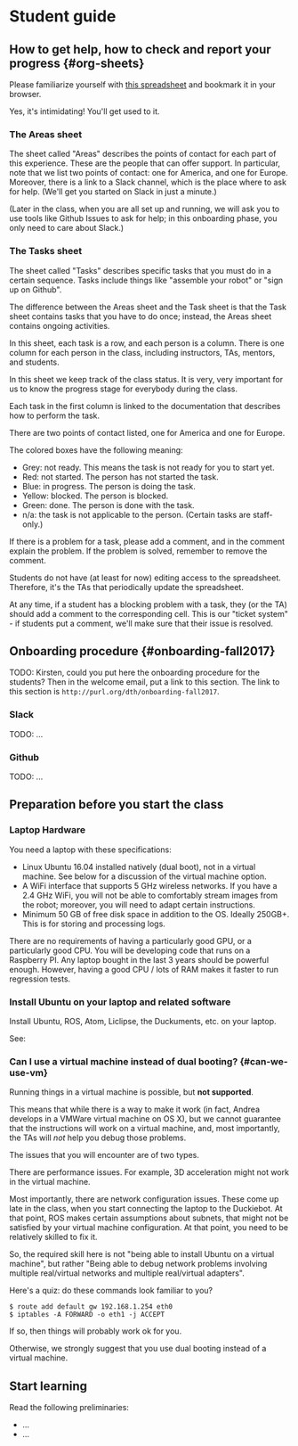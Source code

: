 # Student guide

## How to get help, how to check and report your progress {#org-sheets}

Please familiarize yourself with [this spreadsheet][sheets] and bookmark it
in your browser.

Yes, it's intimidating! You'll get used to it.

### The Areas sheet

The sheet called "Areas" describes the points of contact for
each part of this experience. These are the people that
can offer support. In particular, note that we list two points of contact:
one for America, and one for Europe. Moreover, there is a link
to a Slack channel, which is the place where to ask for help. (We'll get you
started on Slack in just a minute.)

(Later in the class, when you are all set up and running, we will
ask you to use tools like Github Issues to ask for help; in this
onboarding phase, you only need to care about Slack.)

### The Tasks sheet

The sheet called "Tasks" describes specific tasks that you must do
in a certain sequence.  Tasks include things like "assemble your robot"
or "sign up on Github".

The difference between the Areas sheet and the Task sheet is that
the Task sheet contains tasks that you have to do once; instead,
the Areas sheet contains ongoing activities.

In this sheet, each task is a row, and each person is a column. There is one
column for each person in the class, including instructors, TAs, mentors, and
students.

In this sheet we keep track of the class status. It is very, very important
for us to know the progress stage for everybody during the class.

Each task in the first column is linked to the documentation
that describes how to perform the task.

There are two points of contact listed, one for America and one for Europe.

The colored boxes have the following meaning:

- Grey: not ready. This means the task is not ready for you to start yet.
- Red: not started. The person has not started the task.
- Blue: in progress. The person is doing the task.
- Yellow: blocked. The person is blocked.
- Green: done. The person is done with the task.
- n/a: the task is not applicable to the person. (Certain tasks are staff-only.)

If there is a problem for a task, please add a comment, and in the comment
explain the problem. If the problem is solved, remember to remove the comment.

Students do not have (at least for now) editing access to the spreadsheet.
Therefore, it's the TAs that periodically update the spreadsheet.

At any time, if a student has a blocking problem with a task, they (or the TA) should add a comment to the corresponding cell. This is our "ticket system" - if students
put a comment, we'll make sure that their issue is resolved.




[sheets]: https://docs.google.com/spreadsheets/d/1uO1aq9zqBpLwo1qOzeBKKbB3CuAQAqM94T8B1AGpCKg/edit?usp=sharing



## Onboarding procedure {#onboarding-fall2017}

TODO: Kirsten, could you put here the onboarding procedure for the students?
Then in the welcome email, put a link to this section.
The link to this section is `http://purl.org/dth/onboarding-fall2017`.


### Slack

TODO: ...

### Github

TODO: ...


## Preparation before you start the class

### Laptop Hardware

You need a laptop with these specifications:

- Linux Ubuntu 16.04 installed natively (dual boot), not in a virtual machine.
  See [](#can-we-use-vm) below for a discussion of the virtual machine option.
- A WiFi interface that supports 5 GHz wireless networks. If you have a 2.4 GHz WiFi, you will not be able to comfortably stream images from the robot; moreover, you will need to adapt certain instructions.
- Minimum 50 GB of free disk space in addition to the OS. Ideally 250GB+. This is for storing and processing logs.

There are no requirements of having a particularly good GPU, or a particularly
good CPU.  You will be developing code that runs on a Raspberry PI. Any laptop
bought in the last 3 years should be powerful enough. However, having a good
CPU / lots of RAM makes it faster to run regression tests.


### Install Ubuntu on your laptop and related software

Install Ubuntu, ROS, Atom, Liclipse, the Duckuments, etc. on your laptop.

See: [](#setup-laptop)


### Can I use a virtual machine instead of dual booting? {#can-we-use-vm}

Running things in a virtual machine is possible, but **not supported**.

This means that while there is a way to make it work (in fact,
Andrea develops in a VMWare virtual machine on OS X), but
we cannot guarantee that the instructions will work on a virtual machine,
and, most importantly, the TAs will *not* help you debug those problems.

The issues that you will encounter are of two types.

There are performance issues. For example, 3D acceleration might not work in the
virtual machine.

Most importantly, there are network configuration issues. These come up late in
the class, when you start connecting the laptop to the Duckiebot. At that
point, ROS makes certain assumptions about subnets, that might not be satisfied
by your virtual machine configuration. At that point, you need to be relatively
skilled to fix it.

So, the required skill here is not "being able to install Ubuntu on a virtual
machine", but rather "Being able to debug network problems involving multiple
real/virtual networks and  multiple real/virtual adapters".

Here's a quiz: do these commands look familiar to you?

    $ route add default gw 192.168.1.254 eth0
    $ iptables -A FORWARD -o eth1 -j ACCEPT

If so, then things will probably work ok for you.

Otherwise, we strongly suggest that you use dual booting instead of a virtual machine.



## Start learning

Read the following preliminaries:

- ...
- ...
